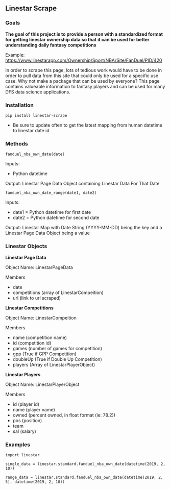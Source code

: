 ## Linestar Scrape

### Goals
**The goal of this project is to provide a person with a standardized format for getting linestar ownership data so that it can be used for better understanding daily fantasy competitions**

Example:
https://www.linestarapp.com/Ownership/Sport/NBA/Site/FanDuel/PID/420

In order to scrape this page, lots of tedious work would have to be done in order to pull data from this site that could only be used for a specific use case. Why not make a package that can be used by everyone? This page contains valueable information to fantasy players and can be used for many DFS data science applications.

### Installation
`pip install linestar-scrape`
* Be sure to update often to get the latest mapping from human datetime to linestar date id

### Methods
`fanduel_nba_own_date(date)`

Inputs:
* Python datetime

Output: Linestar Page Data Object containing Linestar Data For That Date

`fanduel_nba_own_date_range(date1, date2)`

Inputs:
* date1 = Python datetime for first date
* date2 = Python datetime for second date

Output: Linestar Map with Date String (YYYY-MM-DD) being the key and a Linestar Page Data Object being a value

### Linestar Objects
**Linestar Page Data**

Object Name: LinestarPageData

Members
* date
* competitions (array of LinestarCompeition)
* url (link to url scraped)

**Linestar Competitions**

Object Name: LinestarCompeition

Members
* name (competition name)
* id (competition id)
* games (number of games for competition)
* gpp (True if GPP Competition)
* doubleUp (True if Double Up Competition)
* players (Array of LinestarPlayerObject)

**Linestar Players**

Object Name: LinestarPlayerObject

Members
* id (player id)
* name (player name)
* owned (percent owned, in float format (ie: 78.2))
* pos (position)
* team 
* sal (salary)


### Examples
`import linestar`

`single_data = linestar.standard.fanduel_nba_own_date(datetime(2019, 2, 10))`

`range_data = linestar.standard.fanduel_nba_own_date(datetime(2019, 2, 5), datetime(2019, 2, 10))`